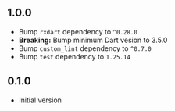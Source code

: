 ## 1.0.0

- Bump `rxdart` dependency to `^0.28.0`
- **Breaking:** Bump minimum Dart vesion to 3.5.0
- Bump `custom_lint` dependency to `^0.7.0`
- Bump `test` dependency to `1.25.14`

## 0.1.0

- Initial version
